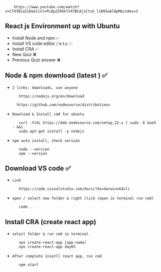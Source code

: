         https://www.youtube.com/watch?v=CTd7BiaI10o&list=PL8p2I9GklV47BCAjiCtuV_liN9IwAl8pM&index=3

## React js Environment up with Ubuntu

* Install Node and npm ✅
* Install VS code editor / e.t.c ✅
* Install CRA ✅
* New Quiz ❌
* Previous Quiz answer ❌

## Node & npm download (latest ) ✅
* `2 links: downloads, use anyone`

         https://nodejs.org/en/download

        https://github.com/nodesource/distributions

* `Download & Install cmd for ubuntu`

         curl -fsSL https://deb.nodesource.com/setup_22.x | sudo -E bash - &&\
         sudo apt-get install -y nodejs

* `npm auto install, check version`

         node --version
         npm --version

## Download VS code ✅
* `Link`

         https://code.visualstudio.com/docs/?dv=darwinx64cli

* `open / select new folder & right click (open in terminal run cmd)`

         code .
         

## Install CRA (create react app)

* `select folder & run cmd in terminal`

         npx create-react-app [app-name]
         npx create-react-app day03

* `After complete insatll react app, run cmd`

         npm start